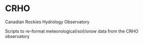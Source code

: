 # CRHO
Canadian Rockies Hydrology Observatory

Scripts to re-format meteorological/soil/snow data from the CRHO observatory
